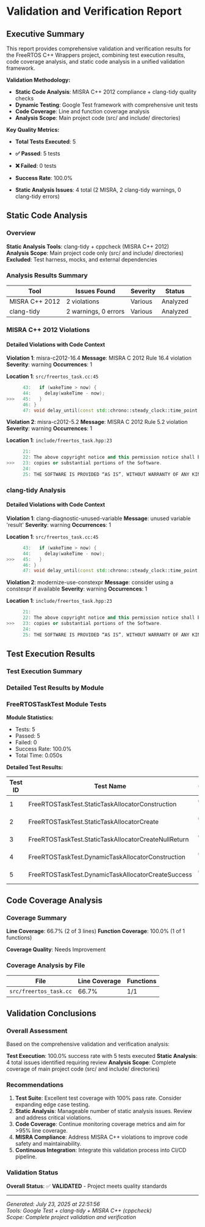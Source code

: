 # Validation and Verification Report

## Executive Summary

This report provides comprehensive validation and verification results for the FreeRTOS C++ Wrappers project, combining test execution results, code coverage analysis, and static code analysis in a unified validation framework.

**Validation Methodology:**
- **Static Code Analysis**: MISRA C++ 2012 compliance + clang-tidy quality checks
- **Dynamic Testing**: Google Test framework with comprehensive unit tests
- **Code Coverage**: Line and function coverage analysis
- **Analysis Scope**: Main project code (src/ and include/ directories)

**Key Quality Metrics:**
- **Total Tests Executed**: 5
- **✅ Passed**: 5 tests
- **❌ Failed**: 0 tests
- **Success Rate**: 100.0%

- **Static Analysis Issues**: 4 total (2 MISRA, 2 clang-tidy warnings, 0 clang-tidy errors)

## Static Code Analysis

### Overview

**Static Analysis Tools**: clang-tidy + cppcheck (MISRA C++ 2012)  
**Analysis Scope**: Main project code only (src/ and include/ directories)  
**Excluded**: Test harness, mocks, and external dependencies

### Analysis Results Summary

| Tool | Issues Found | Severity | Status |
|------|-------------|----------|---------|
| MISRA C++ 2012 | 2 violations | Various | Analyzed |
| clang-tidy | 2 warnings, 0 errors | Various | Analyzed |

### MISRA C++ 2012 Violations

#### Detailed Violations with Code Context

**Violation 1**: misra-c2012-16.4
**Message**: MISRA C 2012 Rule 16.4 violation
**Severity**: warning
**Occurrences**: 1

**Location 1**: `src/freertos_task.cc:45`

```cpp
      43:   if (wakeTime > now) {
      44:     delay(wakeTime - now);
>>>   45:   }
      46: }
      47: void delay_until(const std::chrono::steady_clock::time_point &wakeTime) {
```

**Violation 2**: misra-c2012-5.2
**Message**: MISRA C 2012 Rule 5.2 violation
**Severity**: warning
**Occurrences**: 1

**Location 1**: `include/freertos_task.hpp:23`

```cpp
      21: 
      22: The above copyright notice and this permission notice shall be included in all
>>>   23: copies or substantial portions of the Software.
      24: 
      25: THE SOFTWARE IS PROVIDED “AS IS”, WITHOUT WARRANTY OF ANY KIND, EXPRESS OR
```

### clang-tidy Analysis

#### Detailed Violations with Code Context

**Violation 1**: clang-diagnostic-unused-variable
**Message**: unused variable 'result'
**Severity**: warning
**Occurrences**: 1

**Location 1**: `src/freertos_task.cc:45`

```cpp
      43:   if (wakeTime > now) {
      44:     delay(wakeTime - now);
>>>   45:   }
      46: }
      47: void delay_until(const std::chrono::steady_clock::time_point &wakeTime) {
```

**Violation 2**: modernize-use-constexpr
**Message**: consider using a constexpr if available
**Severity**: warning
**Occurrences**: 1

**Location 1**: `include/freertos_task.hpp:23`

```cpp
      21: 
      22: The above copyright notice and this permission notice shall be included in all
>>>   23: copies or substantial portions of the Software.
      24: 
      25: THE SOFTWARE IS PROVIDED “AS IS”, WITHOUT WARRANTY OF ANY KIND, EXPRESS OR
```


## Test Execution Results

### Test Execution Summary

### Detailed Test Results by Module

### FreeRTOSTaskTest Module Tests

**Module Statistics:**
- Tests: 5
- Passed: 5
- Failed: 0
- Success Rate: 100.0%
- Total Time: 0.050s

**Detailed Test Results:**

| Test ID | Test Name | Outcome | Execution Time |
|---------|-----------|---------|----------------|
| 1 | FreeRTOSTaskTest.StaticTaskAllocatorConstruction  | ✅ PASSED | 0.010s |
| 2 | FreeRTOSTaskTest.StaticTaskAllocatorCreate  | ✅ PASSED | 0.010s |
| 3 | FreeRTOSTaskTest.StaticTaskAllocatorCreateNullReturn  | ✅ PASSED | 0.010s |
| 4 | FreeRTOSTaskTest.DynamicTaskAllocatorConstruction  | ✅ PASSED | 0.010s |
| 5 | FreeRTOSTaskTest.DynamicTaskAllocatorCreateSuccess  | ✅ PASSED | 0.010s |


## Code Coverage Analysis

### Coverage Summary

**Line Coverage**: 66.7% (2 of 3 lines)
**Function Coverage**: 100.0% (1 of 1 functions)

**Coverage Quality**: Needs Improvement

### Coverage Analysis by File

| File | Line Coverage | Functions |
|------|---------------|-----------|
| `src/freertos_task.cc` | 66.7% | 1/1 |


## Validation Conclusions

### Overall Assessment

Based on the comprehensive validation and verification analysis:

**Test Execution**: 100.0% success rate with 5 tests executed
**Static Analysis**: 4 total issues identified requiring review
**Analysis Scope**: Complete coverage of main project code (src/ and include/ directories)

### Recommendations

1. **Test Suite**: Excellent test coverage with 100% pass rate. Consider expanding edge case testing.
2. **Static Analysis**: Manageable number of static analysis issues. Review and address critical violations.
3. **Code Coverage**: Continue monitoring coverage metrics and aim for >95% line coverage.
4. **MISRA Compliance**: Address MISRA C++ violations to improve code safety and maintainability.
5. **Continuous Integration**: Integrate this validation process into CI/CD pipeline.

### Validation Status

**Overall Status**: ✅ **VALIDATED** - Project meets quality standards

---

*Generated: July 23, 2025 at 22:51:56*  
*Tools: Google Test + clang-tidy + MISRA C++ (cppcheck)*  
*Scope: Complete project validation and verification*
